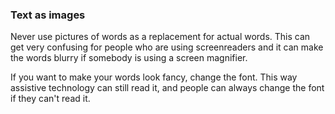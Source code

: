 ### Text as images
Never use pictures of words as a replacement for actual words. This can get very confusing for people who are using screenreaders and it can make the words blurry if somebody is using a screen magnifier.

If you want to make your words look fancy, change the font. This way assistive technology can still read it, and people can always change the font if they can't read it.
